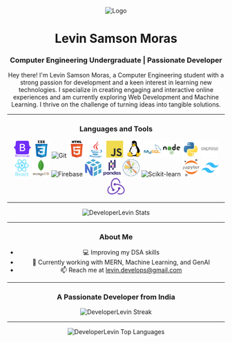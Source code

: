 <div align="center">

![Logo](https://media.giphy.com/media/jAe22Ec5iICCk/giphy.gif?cid=ecf05e47tjnfwd8ig2akn5l4smq2abxnl6l1fo0lpcqs17j7&ep=v1_gifs_search&rid=giphy.gif&ct=g)

# Levin Samson Moras

### Computer Engineering Undergraduate | Passionate Developer

Hey there! I'm Levin Samson Moras, a Computer Engineering student with a strong passion for development and a keen interest in learning new technologies. I specialize in creating engaging and interactive online experiences and am currently exploring Web Development and Machine Learning. I thrive on the challenge of turning ideas into tangible solutions.

<hr>

<h3 align="center">Languages and Tools</h3>

<p align="center">
 <!-- Existing Icons -->
<img src="https://raw.githubusercontent.com/devicons/devicon/master/icons/bootstrap/bootstrap-plain-wordmark.svg" alt="Bootstrap" width="40" height="40">
<img src="https://raw.githubusercontent.com/devicons/devicon/master/icons/css3/css3-original-wordmark.svg" alt="CSS3" width="40" height="40">
<img src="https://www.vectorlogo.zone/logos/git-scm/git-scm-icon.svg" alt="Git" width="40" height="40">
<img src="https://raw.githubusercontent.com/devicons/devicon/master/icons/html5/html5-original-wordmark.svg" alt="HTML5" width="40" height="40">
<img src="https://raw.githubusercontent.com/devicons/devicon/master/icons/java/java-original.svg" alt="Java" width="40" height="40">
<img src="https://raw.githubusercontent.com/devicons/devicon/master/icons/javascript/javascript-original.svg" alt="JavaScript" width="40" height="40">
<img src="https://raw.githubusercontent.com/devicons/devicon/master/icons/linux/linux-original.svg" alt="Linux" width="40" height="40">
<img src="https://raw.githubusercontent.com/devicons/devicon/master/icons/mysql/mysql-original-wordmark.svg" alt="MySQL" width="40" height="40">
<img src="https://raw.githubusercontent.com/devicons/devicon/master/icons/nodejs/nodejs-original-wordmark.svg" alt="Node.js" width="40" height="40">
<img src="https://raw.githubusercontent.com/devicons/devicon/master/icons/python/python-original.svg" alt="Python" width="40" height="40">
<img src="https://raw.githubusercontent.com/devicons/devicon/master/icons/express/express-original-wordmark.svg" alt="Express" width="40" height="40">
<img src="https://raw.githubusercontent.com/devicons/devicon/master/icons/react/react-original-wordmark.svg" alt="React" width="40" height="40">
<img src="https://raw.githubusercontent.com/devicons/devicon/master/icons/mongodb/mongodb-original-wordmark.svg" alt="MongoDB" width="40" height="40">
<img src="https://www.vectorlogo.zone/logos/firebase/firebase-icon.svg" alt="Firebase" width="40" height="40">
<img src="https://raw.githubusercontent.com/devicons/devicon/master/icons/numpy/numpy-original.svg" alt="Numpy" width="40" height="40">
<img src="https://raw.githubusercontent.com/devicons/devicon/master/icons/pandas/pandas-original-wordmark.svg" alt="Pandas" width="40" height="40">
<img src="https://raw.githubusercontent.com/devicons/devicon/master/icons/matplotlib/matplotlib-original.svg" alt="Matplotlib" width="40" height="40">
<img src="https://raw.githubusercontent.com/devicons/devicon/master/icons/scikit-learn/scikit-learn-original-wordmark.svg" alt="Scikit-learn" width="40" height="40">
<img src="https://raw.githubusercontent.com/devicons/devicon/master/icons/jupyter/jupyter-original-wordmark.svg" alt="Jupyter Notebook" width="40" height="40">
<img src="https://raw.githubusercontent.com/devicons/devicon/master/icons/tailwindcss/tailwindcss-plain.svg" alt="Tailwind CSS" width="40" height="40">
<img src="https://raw.githubusercontent.com/devicons/devicon/master/icons/redux/redux-original.svg" alt="Redux" width="40" height="40">
</p>

<hr>

<p align="center">
  <img src="https://github-readme-stats-sigma-five.vercel.app/api?username=DeveloperLevin&show_icons=true&locale=en&theme=highcontrast" alt="DeveloperLevin Stats">
</p>

<hr>

### About Me

- 💻 Improving my DSA skills
- 🌱 Currently working with MERN, Machine Learning, and GenAI
- 📫 Reach me at levin.develops@gmail.com

<hr>

<h3 align="center">A Passionate Developer from India</h3>

<p align="center">
  <img src="https://github-readme-streak-stats.herokuapp.com/?user=DeveloperLevin&theme=highcontrast" alt="DeveloperLevin Streak">
</p>

<hr>

<div align="center">
  <p>
    <img src="https://github-readme-stats.vercel.app/api/top-langs?username=DeveloperLevin&show_icons=true&locale=en&layout=compact&theme=highcontrast" alt="DeveloperLevin Top Languages">
  </p>
</div>

</div>
